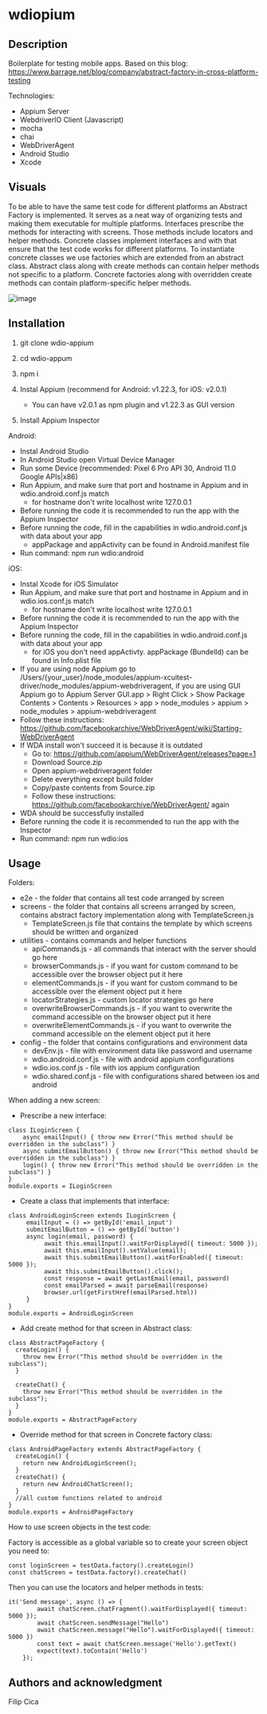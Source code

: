 # wdiopium

## Description
Boilerplate for testing mobile apps.
Based on this blog: https://www.barrage.net/blog/company/abstract-factory-in-cross-platform-testing

Technologies:
- Appium Server
- WebdriverIO Client (Javascript)
- mocha
- chai 
- WebDriverAgent
- Android Studio
- Xcode

## Visuals
To be able to have the same test code for different platforms an Abstract Factory is implemented. It serves as a neat way of organizing tests and making them executable for multiple platforms. Interfaces prescribe the methods for interacting with screens. Those methods include locators and helper methods. Concrete classes implement interfaces and with that ensure that the test code works for different platforms. To instantiate concrete classes we use factories which are extended from an abstract class. Abstract class along with create methods can contain helper methods not specific to a platform. Concrete factories along with overridden create methods can contain platform-specific helper methods.

![image](https://github.com/FC122/wdiopium/assets/72666124/d9c0dd25-08a5-48b9-a5c0-f1b6aa94b932)


## Installation
1. git clone wdio-appium

2. cd wdio-appum

3. npm i

3. Instal Appium (recommend for Android: v1.22.3, for iOS: v2.0.1)
    - You can have v2.0.1 as npm plugin and v1.22.3 as GUI version

4. Install Appium Inspector

Android:

- Instal Android Studio
- In Android Studio open Virtual Device Manager
- Run some Device (recommended: Pixel 6 Pro API 30, Android 11.0 Google APIs|x86)
- Run Appium, and make sure that port and hostname in Appium and in wdio.android.conf.js match
    - for hostname don't write localhost write 127.0.0.1
- Before running the code it is recommended to run the app with the Appium Inspector
- Before running the code, fill in the capabilities in wdio.android.conf.js with data about your app
    - appPackage and appActivity can be found in Android.manifest file
- Run command: npm run wdio:android

iOS:
- Instal Xcode for iOS Simulator
- Run Appium, and make sure that port and hostname in Appium and in wdio.ios.conf.js match
    - for hostname don't write localhost write 127.0.0.1
- Before running the code it is recommended to run the app with the Appium Inspector
- Before running the code, fill in the capabilities in wdio.android.conf.js with data about your app
    - for iOS you don't need appActivty. appPackage (BundelId) can be found in Info.plist file
- If you are using node Appium go to /Users/{your_user}/node_modules/appium-xcuitest-driver/node_modules/appium-webdriveragent, if you are using GUI Appium go to Appium Server GUI.app > Right Click > Show Package Contents > Contents > Resources > app > node_modules > appium > node_modules > appium-webdriveragent
- Follow these instructions: https://github.com/facebookarchive/WebDriverAgent/wiki/Starting-WebDriverAgent
- If WDA install won't succeed it is because it is outdated
    - Go to: https://github.com/appium/WebDriverAgent/releases?page=1
    - Download Source.zip
    - Open appium-webdriveragent folder
    - Delete everything except build folder
    - Copy/paste contents from Source.zip
    - Follow these instructions: https://github.com/facebookarchive/WebDriverAgent/ again
- WDA should be successfully installed
- Before running the code it is recommended to run the app with the Inspector
- Run command: npm run wdio:ios

## Usage
Folders:
- e2e - the folder that contains all test code arranged by screen
- screens - the folder that contains all screens arranged by screen, contains abstract factory implementation along with TemplateScreen.js
    - TemplateScreen.js file that contains the template by which screens should be written and organized
- utilities - contains commands and helper functions
    - apiCommands.js - all commands that interact with the server should go here 
    - browserCommands.js - if you want for custom command to be accessible over the browser object put it here
    - elementCommands.js - if you want for custom command to be accessible over the element object put it here
    - locatorStrategies.js - custom locator strategies go here
    - overwriteBrowserCommands.js - if you want to overwrite the command accessible on the browser object put it here
    - overwriteElementCommands.js - if you want to overwrite the command accessible on the element object put it here
- config - the folder that contains configurations and environment data
    - devEnv.js - file with environment data like password and username
    - wdio.android.conf.js - file with android appium configurations
    - wdio.ios.conf.js - file with ios appium configuration
    - wdio.shared.conf.js - file with configurations shared between ios and android

When adding a new screen:
- Prescribe a new interface:

```
class ILoginScreen {
    async emailInput() { throw new Error("This method should be overridden in the subclass") }
    async submitEmailButton() { throw new Error("This method should be overridden in the subclass") }
    login() { throw new Error("This method should be overridden in the subclass") }
}
module.exports = ILoginScreen
```

- Create a class that implements that interface:

```
class AndroidLoginScreen extends ILoginScreen {
     emailInput = () => getById('email_input')
     submitEmailButton = () => getById('button')
     async login(email, password) {
          await this.emailInput().waitForDisplayed({ timeout: 5000 });
          await this.emailInput().setValue(email);
          await this.submitEmailButton().waitForEnabled({ timeout: 5000 });
          await this.submitEmailButton().click();
          const response = await getLastEmail(email, password)
          const emailParsed = await parseEmail(response)
          browser.url(getFirstHref(emailParsed.html))
     }
}
module.exports = AndroidLoginScreen
```

- Add create method for that screen in Abstract class:

```
class AbstractPageFactory {
  createLogin() {
    throw new Error("This method should be overridden in the subclass");
  }

  createChat() {
    throw new Error("This method should be overridden in the subclass");
  }
}
module.exports = AbstractPageFactory
```

- Override method for that screen in Concrete factory class:

```
class AndroidPageFactory extends AbstractPageFactory {
  createLogin() {
    return new AndroidLoginScreen();
  }
  createChat() {
    return new AndroidChatScreen();
  }
  //all custom functions related to android
}
module.exports = AndroidPageFactory
```

How to use screen objects in the test code:

Factory is accessible as a global variable so to create your screen object you need to:

```
const loginScreen = testData.factory().createLogin()
const chatScreen = testData.factory().createChat()
```

Then you can use the locators and helper methods in tests:

```
it('Send message', async () => {
        await chatScreen.chatFragment().waitForDisplayed({ timeout: 5000 });
        await chatScreen.sendMessage("Hello")
        await chatScreen.message("Hello").waitForDisplayed({ timeout: 5000 })
        const text = await chatScreen.message('Hello').getText()
        expect(text).toContain('Hello')
    });
```
## Authors and acknowledgment
Filip Cica
